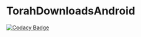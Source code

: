 # TorahDownloadsAndroid
[![Codacy Badge](https://api.codacy.com/project/badge/Grade/33aa00b911a24ca094871d03b3553151)](https://app.codacy.com/gh/shmueldabomb441/TorahDownloadsAndroid?utm_source=github.com&utm_medium=referral&utm_content=shmueldabomb441/TorahDownloadsAndroid&utm_campaign=Badge_Grade_Settings)